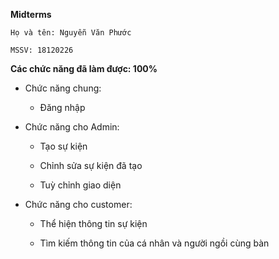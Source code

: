 **Midterms**

    Họ và tên: Nguyễn Văn Phước

    MSSV: 18120226

**Các chức năng đã làm được: 100%**

- Chức năng chung:

	+ Đăng nhập  

- Chức năng cho Admin:

	+ Tạo sự kiện 

	+ Chỉnh sửa sự kiện đã tạo

	+ Tuỳ chỉnh giao diện

- Chức năng cho customer:

	+ Thể hiện thông tin sự kiện

	+ Tìm kiếm thông tin của cá nhân và người ngồi cùng bàn



